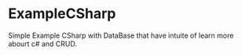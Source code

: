 # ExampleCSharp
Simple Example CSharp with DataBase that have intuite of learn more abourt c# and CRUD.
